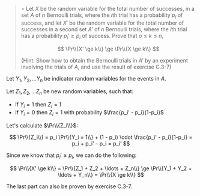 > $\star$ Let $X$ be the random variable for the total number of successes, in
> a set $A$ of $n$ Bernoulli trials, where the $i$th trial has a probability
> $p_i$ of success, and let $X'$ be the random variable for the total number of
> successes in a second set $A'$ of $n$ Bernoulli trials, where the $i$th trial
> has a probability $p_i' \ge p_i$ of success. Prove that $o \le k \le n$,
>
> $$ \Pr\\{X' \ge k\\} \ge \Pr\\{X \ge k\\} $$
>
> (Hint: Show how to obtain the Bernoulli trials in $A'$ by an experiment
> involving the trials of $A$, and use the result of exercise C.3-7)

Let $Y_1, Y_2, \ldots Y_n$ be indicator random variables for the events in $A$.

Let $Z_1, Z_2, \ldots Z_n$ be new random variables, such that:

* If $Y_i = 1$ then $Z_i = 1$
* If $Y_i = 0$ then $Z_i = 1$ with probability $\frac{p_i' - p_i}{1-p_i}$

Let's calculate $\Pr\\{Z_i\\}$:

$$ \Pr\\{Z_i\\} = p_i \Pr\\{Y_i = 1\\} + (1 - p_i) \cdot \frac{p_i' - p_i}{1-p_i}
                = p_i + p_i' - p_i
                = p_i' $$

Since we know that $p_i' \ge p_i$, we can do the following:

$$ \Pr\\{X' \ge k\\} = \Pr\\{Z_1 + Z_2 + \ldots + Z_n\\}
                   \ge \Pr\\{Y_1 + Y_2 + \ldots + Y_n\\}
                     = \Pr\\{X \ge k\\} $$

The last part can also be proven by exercise C.3-7.
